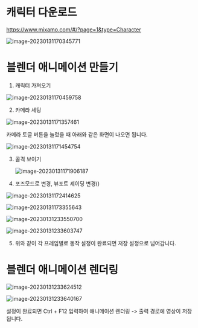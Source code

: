 # 캐릭터 다운로드

https://www.mixamo.com/#/?page=1&type=Character

![image-20230131170345771](How_to_make_Blender_animation.assets/image-20230131170345771.png)







# 블렌더 애니메이션 만들기

1. 캐릭터 가져오기

![image-20230131170459758](./How_to_make_Blender_animation.assets/image-20230131170459758.png)



2. 카메라 세팅



![image-20230131171357461](./How_to_make_Blender_animation.assets/image-20230131171357461.png)

카메라 토글 버튼을 눌렀을 때 아래와 같은 화면이 나오면 됩니다.

![image-20230131171454754](./How_to_make_Blender_animation.assets/image-20230131171454754.png)



3. 골격 보이기

   ![image-20230131171906187](./How_to_make_Blender_animation.assets/image-20230131171906187.png)

4. 포즈모드로 변경, 뷰포트 셰이딩 변경()

![image-20230131172414625](./How_to_make_Blender_animation.assets/image-20230131172414625.png)

![image-20230131173355643](./How_to_make_Blender_animation.assets/image-20230131173355643.png)

![image-20230131233550700](./How_to_make_Blender_animation.assets/image-20230131233550700.png)

![image-20230131233603747](./How_to_make_Blender_animation.assets/image-20230131233603747.png)



5. 위와 같이 각 프레임별로 동작 설정이 완료되면 저장 설정으로 넘어갑니다.



# 블렌더 애니메이션 렌더링

![image-20230131233624512](./How_to_make_Blender_animation.assets/image-20230131233624512.png)

![image-20230131233640167](./How_to_make_Blender_animation.assets/image-20230131233640167.png)



설정이 완료되면 Ctrl + F12 입력하여 애니메이션 렌더링 -> 출력 경로에 영상이 저장됩니다.